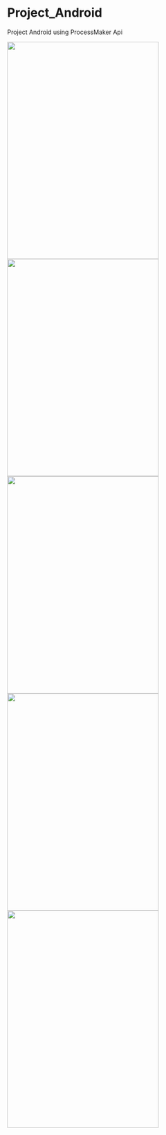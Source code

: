# Project_Android
Project Android using ProcessMaker Api

<img src="https://user-images.githubusercontent.com/66692983/86038054-3d716d00-ba38-11ea-9fee-8e03235b7538.jpg" width="350" height="500"/>

<img src="https://user-images.githubusercontent.com/66692983/86039025-c2a95180-ba39-11ea-893c-396c9b201def.png"  width="350" height="500"/>

<img src="https://user-images.githubusercontent.com/66692983/86038257-8b867080-ba38-11ea-9bb6-23069b34f944.jpg" width="350" height="500"/>

<img src="https://user-images.githubusercontent.com/66692983/86124994-de613600-bad3-11ea-821c-894b5bda84c4.png"  width="350" height="500"/>

<img src="https://user-images.githubusercontent.com/66692983/86125006-e3be8080-bad3-11ea-83e4-8ed78203ea78.png" width="350" height="500"/>

